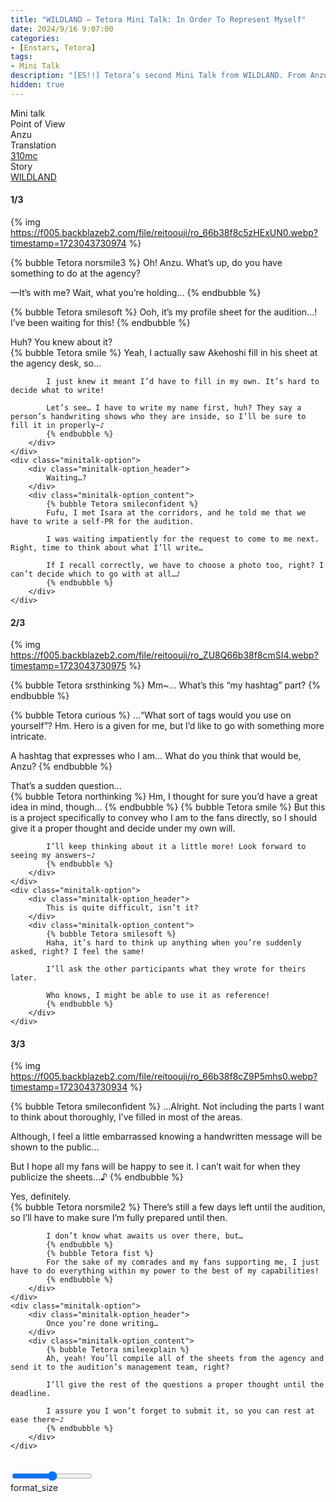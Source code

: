 ```yaml
---
title: "WILDLAND – Tetora Mini Talk: In Order To Represent Myself"
date: 2024/9/16 9:07:00
categories:
- [Enstars, Tetora]
tags:
- Mini Talk
description: "[ES!!] Tetora’s second Mini Talk from WILDLAND. From Anzu’s POV."
hidden: true
---
```

<div class="three-wrapper" style="--storyColor:#5ac189;--storyColor-rgb:90,193,137;--storyColor-h:147.4;--storyColor-s:45.4%;--storyColor-l:55.5%;">
    <div class="info-area">
        <div class="info">
            <div class="info-item characters">
                <div class="label">
                    Mini talk
                </div>
                <div class="value">
					<a href="/categories/Enstars/Tetora" character="Tetora"></a>
                </div>
            </div>
            <div class="info-item one">
                <div class="label">
                    Point of View
                </div>
                <div class="value">
                    Anzu
                </div>
            </div>
            <div class="info-item two">
                <div class="label">
                    Translation
                </div>
                <div class="value">
                    <a href="/about">310mc</a>
                </div>
            </div>
            <div class="info-item three">
                <div class="label">
                   Story
                </div>
                <div class="value">
                    <a href="/wildland">WILDLAND</a>
                </div>
            </div>
        </div>
    </div>
</div>

<!-- more -->

#### <div mt="rare"></div> 1/3

{% img https://f005.backblazeb2.com/file/reitoouji/ro_66b38f8c5zHExUN0.webp?timestamp=1723043730974 %}

{% bubble Tetora norsmile3 %}
Oh! Anzu. What’s up, do you have something to do at the agency?

—It’s with me? Wait, what you’re holding…
{% endbubble %}

{% bubble Tetora smilesoft %}
Ooh, it’s my profile sheet for the audition…! I’ve been waiting for this!
{% endbubble %}

<div class="minitalk" character="Anzu">
    <div class="minitalk-option">
        <div class="minitalk-option_header">
            Huh? You knew about it?
        </div>
        <div class="minitalk-option_content">
            {% bubble Tetora smile %}
            Yeah, I actually saw Akehoshi fill in his sheet at the agency desk, so…

            I just knew it meant I’d have to fill in my own. It’s hard to decide what to write!

            Let’s see… I have to write my name first, huh? They say a person’s handwriting shows who they are inside, so I’ll be sure to fill it in properly~♪
			{% endbubble %}
        </div>
    </div>
    <div class="minitalk-option">
        <div class="minitalk-option_header">
            Waiting…?
        </div>
        <div class="minitalk-option_content">
            {% bubble Tetora smileconfident %}
            Fufu, I met Isara at the corridors, and he told me that we have to write a self-PR for the audition.

            I was waiting impatiently for the request to come to me next. Right, time to think about what I’ll write…

            If I recall correctly, we have to choose a photo too, right? I can’t decide which to go with at all…♪
			{% endbubble %}
        </div>
    </div>
</div>

#### <div mt="rare"></div> 2/3

{% img https://f005.backblazeb2.com/file/reitoouji/ro_ZU8Q66b38f8cmSI4.webp?timestamp=1723043730975 %}

{% bubble Tetora srsthinking %}
Mm~… What’s this “my hashtag” part?
{% endbubble %}

{% bubble Tetora curious %}
…“What sort of tags would you use on yourself”? Hm. Hero is a given for me, but I’d like to go with something more intricate.

A hashtag that expresses who I am… What do you think that would be, Anzu?
{% endbubble %}

<div class="minitalk" character="Anzu">
    <div class="minitalk-option">
        <div class="minitalk-option_header">
            That’s a sudden question…
        </div>
        <div class="minitalk-option_content">
            {% bubble Tetora northinking %}
            Hm, I thought for sure you’d have a great idea in mind, though…
            {% endbubble %}
            {% bubble Tetora smile %}
            But this is a project specifically to convey who I am to the fans directly, so I should give it a proper thought and decide under my own will.

            I’ll keep thinking about it a little more! Look forward to seeing my answers~♪ 
			{% endbubble %}
        </div>
    </div>
    <div class="minitalk-option">
        <div class="minitalk-option_header">
            This is quite difficult, isn’t it?
        </div>
        <div class="minitalk-option_content">
            {% bubble Tetora smilesoft %}
            Haha, it’s hard to think up anything when you’re suddenly asked, right? I feel the same!

            I’ll ask the other participants what they wrote for theirs later.

            Who knows, I might be able to use it as reference!
			{% endbubble %}
        </div>
    </div>
</div>

#### <div mt="rare"></div> 3/3

{% img https://f005.backblazeb2.com/file/reitoouji/ro_66b38f8cZ9P5mhs0.webp?timestamp=1723043730934 %}

{% bubble Tetora smileconfident %}
…Alright. Not including the parts I want to think about thoroughly, I’ve filled in most of the areas.

Although, I feel a little embarrassed knowing a handwritten message will be shown to the public…

But I hope all my fans will be happy to see it. I can’t wait for when they publicize the sheets…♪
{% endbubble %}

<div class="minitalk" character="Anzu">
    <div class="minitalk-option">
        <div class="minitalk-option_header">
          Yes, definitely.
        </div>
        <div class="minitalk-option_content">
            {% bubble Tetora norsmile2 %}
            There’s still a few days left until the audition, so I’ll have to make sure I’m fully prepared until then.

            I don’t know what awaits us over there, but…
            {% endbubble %}
            {% bubble Tetora fist %}
            For the sake of my comrades and my fans supporting me, I just have to do everything within my power to the best of my capabilities!
			{% endbubble %}
        </div>
    </div>
    <div class="minitalk-option">
        <div class="minitalk-option_header">
            Once you’re done writing…
        </div>
        <div class="minitalk-option_content">
            {% bubble Tetora smileexplain %}
            Ah, yeah! You’ll compile all of the sheets from the agency and send it to the audition’s management team, right?

            I’ll give the rest of the questions a proper thought until the deadline.

            I assure you I won’t forget to submit it, so you can rest at ease there~♪
			{% endbubble %}
        </div>
    </div>
</div>
<br>
<div class="navigation2">
    <div class="toolbar-wrapper">
        <div class="slider-container">
            <input type="range" min="1" max="5" value="3" class="slider">
        </div>
        <div class="toolbar">
            <a target="_blank" href="/translations" class="home-button" title="Translations Masterlist"><i class="fa fa-home"></i></a>
            <a href="/wildland/minitalk/tetora_1" title="Tetora Mini Talk: Undecided Menu"><i class="fa fa-arrow-left"></i></a>
            <div class="toolbar__section">
                <a id="sliderDrop">
                    <span class="material-icons-round" title="Text Size">format_size</span>
                </a>
            </div>
            <a target="_blank" href="/wildland#Mini-Talks" title="Index"><i class="fa fa-star"></i></a>
            <a href="#top" class="top-arrow" title="Back to Top"><i class="fa fa-arrow-up"></i></a>
        </div>
    </div>
</div>